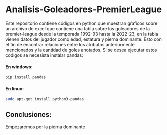 # Analisis-Goleadores-PremierLeague

Este repositorio contiene códigos en python que muestran gŕaficos sobre un archivo de excel que contiene una tabla 
sobre los goleadores de la premier-league desde la temporada 1992-93 hasta la 2022-23, en la tabla vienen datos del jugador como edad, estatura y pierna dominante. Esto con el fin de encontrar relaciones entre los atributos anteriormente mencionados y la cantidad de goles anotados. Si se desea ejecutar estos codigos se necesista instalar pandas:

#### En windows:
```` bash
pip install pandas
````
#### En linux:
```` bash
sudo apt-get install python3-pandas
````

## Conclusiones:

Empezaremos por la pierna dominante
